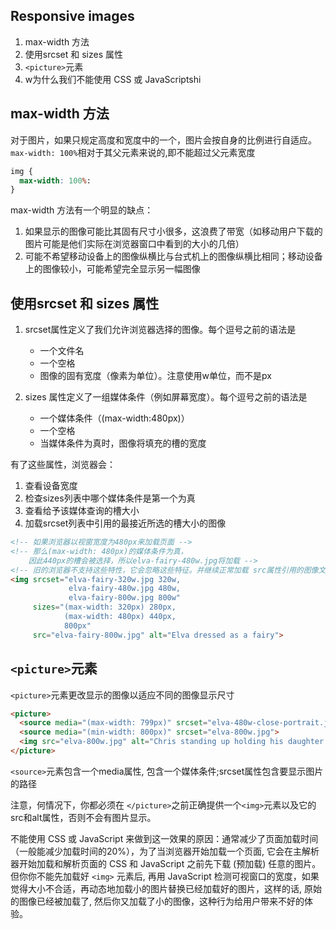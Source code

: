 
## Responsive images
1. max-width 方法
2. 使用srcset 和 sizes 属性
3. `<picture>`元素
4. w为什么我们不能使用 CSS 或 JavaScriptshi

## max-width 方法
对于图片，如果只规定高度和宽度中的一个，图片会按自身的比例进行自适应。`max-width: 100%`相对于其父元素来说的,即不能超过父元素宽度

```css
img {
  max-width: 100%:
} 
```

max-width 方法有一个明显的缺点：
1. 如果显示的图像可能比其固有尺寸小很多，这浪费了带宽（如移动用户下载的图片可能是他们实际在浏览器窗口中看到的大小的几倍）
2. 可能不希望移动设备上的图像纵横比与台式机上的图像纵横比相同；移动设备上的图像较小，可能希望完全显示另一幅图像

## 使用srcset 和 sizes 属性
1. srcset属性定义了我们允许浏览器选择的图像。每个逗号之前的语法是
    * 一个文件名
    * 一个空格
    * 图像的固有宽度（像素为单位）。注意使用w单位，而不是px

2. sizes 属性定义了一组媒体条件（例如屏幕宽度）。每个逗号之前的语法是
    * 一个媒体条件（(max-width:480px)）
    * 一个空格
    * 当媒体条件为真时，图像将填充的槽的宽度

有了这些属性，浏览器会：
1. 查看设备宽度
2. 检查sizes列表中哪个媒体条件是第一个为真
3. 查看给予该媒体查询的槽大小
4. 加载srcset列表中引用的最接近所选的槽大小的图像

```html
<!-- 如果浏览器以视窗宽度为480px来加载页面 -->
<!-- 那么(max-width: 480px)的媒体条件为真，
    因此440px的槽会被选择，所以elva-fairy-480w.jpg将加载 -->
<!-- 旧的浏览器不支持这些特性，它会忽略这些特征。并继续正常加载 src属性引用的图像文件。 -->
<img srcset="elva-fairy-320w.jpg 320w,
             elva-fairy-480w.jpg 480w,
             elva-fairy-800w.jpg 800w"
     sizes="(max-width: 320px) 280px,
            (max-width: 480px) 440px,
            800px"
     src="elva-fairy-800w.jpg" alt="Elva dressed as a fairy">
```

##  `<picture>`元素
 `<picture>`元素更改显示的图像以适应不同的图像显示尺寸
```html
<picture>
  <source media="(max-width: 799px)" srcset="elva-480w-close-portrait.jpg">
  <source media="(min-width: 800px)" srcset="elva-800w.jpg">
  <img src="elva-800w.jpg" alt="Chris standing up holding his daughter Elva">
</picture>
```
`<source>`元素包含一个media属性, 包含一个媒体条件;srcset属性包含要显示图片的路径

注意，何情况下，你都必须在 `</picture>`之前正确提供一个`<img>`元素以及它的src和alt属性，否则不会有图片显示。

不能使用 CSS 或 JavaScript 来做到这一效果的原因：通常减少了页面加载时间（一般能减少加载时间的20%），为了当浏览器开始加载一个页面, 它会在主解析器开始加载和解析页面的 CSS 和 JavaScript 之前先下载 (预加载) 任意的图片。但你你不能先加载好 `<img>` 元素后, 再用 JavaScript 检测可视窗口的宽度，如果觉得大小不合适，再动态地加载小的图片替换已经加载好的图片，这样的话, 原始的图像已经被加载了, 然后你又加载了小的图像，这种行为给用户带来不好的体验。